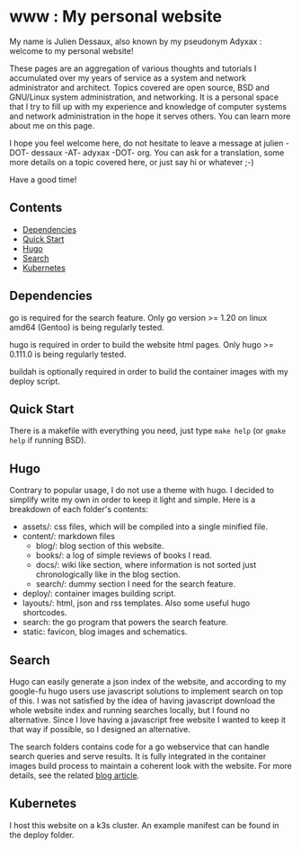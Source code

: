 # www : My personal website

My name is Julien Dessaux, also known by my pseudonym Adyxax : welcome to my personal website!

These pages are an aggregation of various thoughts and tutorials I accumulated over my years of service as a system and network administrator and architect. Topics covered are open source, BSD and GNU/Linux system administration, and networking. It is a personal space that I try to fill up with my experience and knowledge of computer systems and network administration in the hope it serves others. You can learn more about me on this page.

I hope you feel welcome here, do not hesitate to leave a message at julien -DOT- dessaux -AT- adyxax -DOT- org. You can ask for a translation, some more details on a topic covered here, or just say hi or whatever ;-)

Have a good time!

## Contents

- [Dependencies](#dependencies)
- [Quick Start](#Quick-Start)
- [Hugo](#Hugo)
- [Search](#Search)
- [Kubernetes](#Kubernetes)

## Dependencies

go is required for the search feature. Only go version >= 1.20 on linux amd64 (Gentoo) is being regularly tested.

hugo is required in order to build the website html pages. Only hugo >= 0.111.0 is being regularly tested.

buildah is optionally required in order to build the container images with my deploy script.

## Quick Start

There is a makefile with everything you need, just type `make help` (or `gmake help` if running BSD).

## Hugo

Contrary to popular usage, I do not use a theme with hugo. I decided to simplify write my own in order to keep it light and simple. Here is a breakdown of each folder's contents:

- assets/: css files, which will be compiled into a single minified file.
- content/: markdown files
    - blog/: blog section of this website.
    - books/: a log of simple reviews of books I read.
    - docs/: wiki like section, where information is not sorted just chronologically like in the blog section.
    - search/: dummy section I need for the search feature.
- deploy/: container images building script.
- layouts/: html, json and rss templates. Also some useful hugo shortcodes.
- search: the go program that powers the search feature.
- static: favicon, blog images and schematics.

## Search

Hugo can easily generate a json index of the website, and according to my google-fu hugo users use javascript solutions to implement search on top of this. I was not satisfied by the idea of having javascript download the whole website index and running searches locally, but I found no alternative. Since I love having a javascript free website I wanted to keep it that way if possible, so I designed an alternative.

The search folders contains code for a go webservice that can handle search queries and serve results. It is fully integrated in the container images build process to maintain a coherent look with the website. For more details, see the related [blog article](https://www.adyxax.org/blog/2021/09/19/implementing-a-search-feature-for-my-hugo-static-website/).

## Kubernetes

I host this website on a k3s cluster. An example manifest can be found in the deploy folder.
